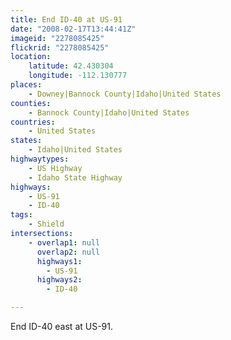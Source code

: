 ```yaml
---
title: End ID-40 at US-91
date: "2008-02-17T13:44:41Z"
imageid: "2278085425"
flickrid: "2278085425"
location:
    latitude: 42.430304
    longitude: -112.130777
places:
    - Downey|Bannock County|Idaho|United States
counties:
    - Bannock County|Idaho|United States
countries:
    - United States
states:
    - Idaho|United States
highwaytypes:
    - US Highway
    - Idaho State Highway
highways:
    - US-91
    - ID-40
tags:
    - Shield
intersections:
    - overlap1: null
      overlap2: null
      highways1:
        - US-91
      highways2:
        - ID-40

---
```

End ID-40 east at US-91.